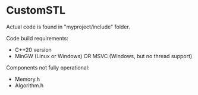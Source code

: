 # CustomSTL

Actual code is found in "myproject/include" folder.

Code build requirements:

- C++20 version
- MinGW (Linux or Windows) OR MSVC (Windows, but no thread support)

Components not fully operational:

- Memory.h
- Algorithm.h